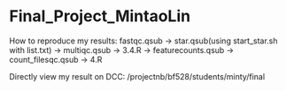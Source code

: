 # Final_Project_MintaoLin

How to reproduce my results:
fastqc.qsub -> star.qsub(using start_star.sh with list.txt) -> multiqc.qsub -> 3.4.R -> featurecounts.qsub -> count_filesqc.qsub -> 4.R

Directly view my result on DCC:
/projectnb/bf528/students/minty/final
